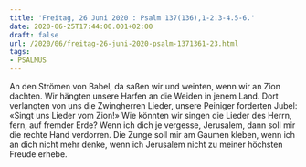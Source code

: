```yaml
---
title: 'Freitag, 26 Juni 2020 : Psalm 137(136),1-2.3-4.5-6.'
date: 2020-06-25T17:44:00.001+02:00
draft: false
url: /2020/06/freitag-26-juni-2020-psalm-1371361-23.html
tags: 
- PSALMUS
---
```


An den Strömen von Babel, da saßen wir und weinten, wenn wir an Zion dachten. Wir hängten unsere Harfen an die Weiden in jenem Land. Dort verlangten von uns die Zwingherren Lieder, unsere Peiniger forderten Jubel: «Singt uns Lieder vom Zion!» Wie könnten wir singen die Lieder des Herrn, fern, auf fremder Erde? Wenn ich dich je vergesse, Jerusalem, dann soll mir die rechte Hand verdorren. Die Zunge soll mir am Gaumen kleben, wenn ich an dich nicht mehr denke, wenn ich Jerusalem nicht zu meiner höchsten Freude erhebe.